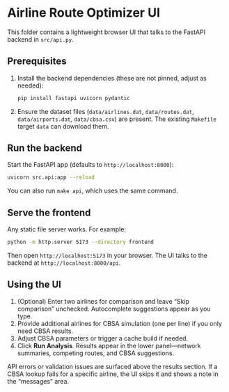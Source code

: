 # Airline Route Optimizer UI

This folder contains a lightweight browser UI that talks to the FastAPI backend in `src/api.py`.

## Prerequisites

1. Install the backend dependencies (these are not pinned, adjust as needed):

   ```bash
   pip install fastapi uvicorn pydantic
   ```

2. Ensure the dataset files (`data/airlines.dat`, `data/routes.dat`, `data/airports.dat`, `data/cbsa.csv`) are present. The existing `Makefile` target `data` can download them.

## Run the backend

Start the FastAPI app (defaults to `http://localhost:8000`):

```bash
uvicorn src.api:app --reload
```

You can also run `make api`, which uses the same command.

## Serve the frontend

Any static file server works. For example:

```bash
python -m http.server 5173 --directory frontend
```

Then open `http://localhost:5173` in your browser. The UI talks to the backend at `http://localhost:8000/api`.

## Using the UI

1. (Optional) Enter two airlines for comparison and leave “Skip comparison” unchecked. Autocomplete suggestions appear as you type.
2. Provide additional airlines for CBSA simulation (one per line) if you only need CBSA results.
3. Adjust CBSA parameters or trigger a cache build if needed.
4. Click **Run Analysis**. Results appear in the lower panel—network summaries, competing routes, and CBSA suggestions.

API errors or validation issues are surfaced above the results section. If a CBSA lookup fails for a specific airline, the UI skips it and shows a note in the “messages” area.
